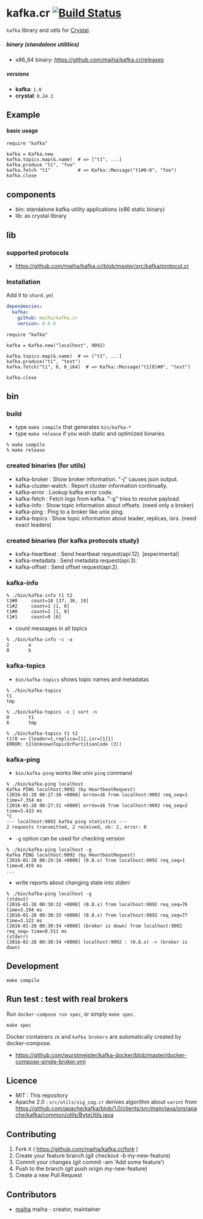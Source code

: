# kafka.cr [![Build Status](https://travis-ci.org/maiha/kafka.cr.svg?branch=master)](https://travis-ci.org/maiha/kafka.cr)

`kafka` library and utils for [Crystal](http://crystal-lang.org/).

##### binary (standalone utilities)
- x86_64 binary: https://github.com/maiha/kafka.cr/releases

##### versions
- **kafka**: `1.0`
- **crystal**: `0.24.1`

## Example

#### basic usage

```crystal
require "kafka"

kafka = Kafka.new
kafka.topics.map(&.name)  # => ["t1", ...]
kafka.produce "t1", "foo"
kafka.fetch "t1"          # => Kafka::Message("t1#0:0", "foo")
kafka.close
```

## components

- bin: standalone kafka utility applications (x86 static binary)
- lib: as crystal library

## lib

### supported protocols
- https://github.com/maiha/kafka.cr/blob/master/src/kafka/protocol.cr

### Installation

Add it to `shard.yml`

```yml
dependencies:
  kafka:
    github: maiha/kafka.cr
    version: 0.6.6
```

```crystal
require "kafka"

kafka = Kafka.new("localhost", 9092)

kafka.topics.map(&.name)  # => ["t1", ...]
kafka.produce("t1", "test")
kafka.fetch("t1", 0, 0_i64)  # => Kafka::Message("t1[0]#0", "test")

kafka.close
```

## bin

### build

- type `make compile` that generates `bin/kafka-*`
- type `make release` if you wish static and optimized binaries

```shell
% make compile
% make release
```

### created binaries (for utils)

- kafka-broker : Show broker information. "-j" causes json output.
- kafka-cluster-watch : Report cluster information continually.
- kafka-error : Lookup kafka error code.
- kafka-fetch : Fetch logs from kafka. "-g" tries to resolve payload.
- kafka-info : Show topic information about offsets. (need only a broker)
- kafka-ping : Ping to a broker like unix ping.
- kafka-topics : Show topic information about leader, replicas, isrs. (need exact leaders)

### created binaries (for kafka protocols study)

- kafka-heartbeat : Send heartbeat request(api:12). [experimental]
- kafka-metadata : Send metadata request(api:3).
- kafka-offset : Send offset request(api:2).

### kafka-info

```shell
% ./bin/kafka-info t1 t2
t2#0     count=18 [37, 36, 19]
t1#2     count=1 [1, 0]
t1#0     count=1 [1, 0]
t1#1     count=0 [0]
```

- count messages in all topics

```shell
% ./bin/kafka-info -c -a
2       a
0       b
```

### kafka-topics

- `bin/kafka-topics` shows topic names and metadatas

```shell
% ./bin/kafka-topics
t1
tmp

% ./bin/kafka-topics -c | sort -n
0       t1
6       tmp

% ./bin/kafka-topics t1 t2
t1(0 => {leader=1,replica=[1],isr=[1]})
ERROR: t2(UnknownTopicOrPartitionCode (3))
```

### kafka-ping

- `bin/kafka-ping` works like unix `ping` command

```shell
% ./bin/kafka-ping localhost
Kafka PING localhost:9092 (by HeartbeatRequest)
[2016-01-28 00:27:30 +0000] errno=16 from localhost:9092 req_seq=1 time=7.354 ms
[2016-01-28 00:27:31 +0000] errno=16 from localhost:9092 req_seq=2 time=3.433 ms
^C
--- localhost:9092 kafka ping statistics ---
2 requests transmitted, 2 received, ok: 2, error: 0
```

- `-g` option can be used for checking version

```shell
% ./bin/kafka-ping localhost -g
Kafka PING localhost:9092 (by HeartbeatRequest)
[2016-01-28 00:29:16 +0000] (0.8.x) from localhost:9092 req_seq=1 time=8.459 ms
...
```

- write reports about changing state into stderr

```shell
% ./bin/kafka-ping localhost -g
(stdout)
[2016-01-28 00:30:32 +0000] (0.8.x) from localhost:9092 req_seq=76 time=3.194 ms
[2016-01-28 00:30:33 +0000] (0.8.x) from localhost:9092 req_seq=77 time=3.122 ms
[2016-01-28 00:30:34 +0000] (broker is down) from localhost:9092 req_seq= time=0.511 ms
(stderr)
[2016-01-28 00:30:34 +0000] localhost:9092 : (0.8.x) -> (broker is down)
```

## Development

```shell
make compile
```

## Run test : test with real brokers

Run `docker-compose run spec`, or simply `make spec`.

```shell
make spec
```

Docker containers `zk` and `kafka brokers` are automatically created by docker-compose.
- https://github.com/wurstmeister/kafka-docker/blob/master/docker-compose-single-broker.yml

## Licence
- MIT : This repository
- Apache 2.0 : `src/utils/zig_zag.cr` derives algorithm about `varint` from https://github.com/apache/kafka/blob/1.0/clients/src/main/java/org/apache/kafka/common/utils/ByteUtils.java

## Contributing

1. Fork it ( https://github.com/maiha/kafka.cr/fork )
2. Create your feature branch (git checkout -b my-new-feature)
3. Commit your changes (git commit -am 'Add some feature')
4. Push to the branch (git push origin my-new-feature)
5. Create a new Pull Request

## Contributors

- [maiha](https://github.com/maiha) maiha - creator, maintainer

